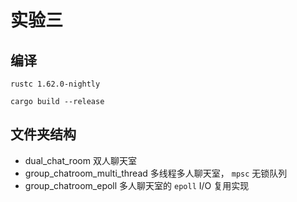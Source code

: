 # 实验三

## 编译

`rustc 1.62.0-nightly`

`cargo build --release`

## 文件夹结构

- dual_chat_room 双人聊天室
- group_chatroom_multi_thread 多线程多人聊天室， `mpsc` 无锁队列
- group_chatroom_epoll 多人聊天室的 `epoll` I/O 复用实现
